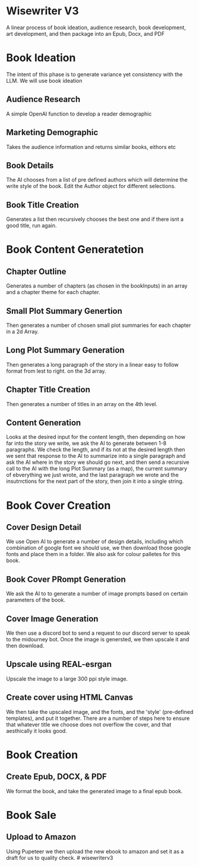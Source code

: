 # Wisewriter V3
A linear process of book ideation, audience research, book development, art development, and then package into an Epub, Docx, and PDF

# Book Ideation
The intent of this phase is to generate variance yet consistency with the LLM. We will use book ideation

## Audience Research 
A simple OpenAI function to develop a reader demographic 

## Marketing Demographic 
Takes the audience information and returns similar books, eithors etc

## Book Details 
The AI chooses from a list of pre defined authors which will determine the write style of the book. Edit the Author object for different selections. 

## Book Title Creation 
Generates a list then recursively chooses the best one and if there isnt a good title, run again. 

# Book Content Generatetion 

## Chapter Outline
Generates a number of chapters (as chosen in the bookInputs) in an array and a chapter theme for each chapter. 

## Small Plot Summary Genertion 
Then generates a number of chosen small plot summaries for each chapter in a 2d Array. 

## Long Plot Summary Generation
Then generates a long paragraph of the story in a linear easy to follow format from lest to right. on the 3d array. 

## Chapter Title Creation 
Then generates a number of titles in an array on the 4th level. 

## Content Generation 
Looks at the desired input for the content length, then depending on how far into the story we write, we ask the AI to generate between 1-8 paragraphs. We check the length, and if its not at the desired length then we sent that response to the AI to summarize into a single paragraph and ask the AI where in the story we should go next, and then send a recursive call to the AI with the long Plot Summary (as a map), the current summary of ebverything we just wrote, and the last paragraph we wrote and the insutrrctions for the next part of the story, then join it into a single string. 

# Book Cover Creation 

## Cover Design Detail 
We use Open AI to generate a number of design details, including which combination of google font we should use, we then download those google fonts and place them in a folder. We also ask for colour palletes for this book. 

## Book Cover PRompt Generation 
We ask the AI to to generate a number of image prompts based on certain parameters of the book. 

## Cover Image Generation 
We then use a discord bot to send a request to our discord server to speak to the midourney bot. Once the image is genersted, we then upscale it and then download. 

## Upscale using REAL-esrgan
Upscale the image to a large 300 ppi style image. 

## Create cover using HTML Canvas
We then take the upscaled image, and the fonts, and the 'style' (pre-defined templates), and put it together. There are a number of steps here to ensure that whatever title we choose does not overflow the cover, and that aesthically it looks good. 

# Book Creation 

## Create Epub, DOCX, & PDF
We format the book, and take the generated image to a final epub book. 

# Book Sale 

## Upload to Amazon
Using Pupeteer we then upload the new ebook to amazon and set it as a draft for us to quality check. # wisewriterv3
